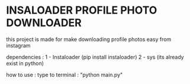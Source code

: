 <h1>INSALOADER PROFILE PHOTO DOWNLOADER</h1>

this project is made for make downloading profile photos easy from instagram

dependencies : 
  1 - Instaloader (pip install instaloader)
  2 - sys (its already exist in python)

  how to use : 
    type to terminal : "python main.py"

